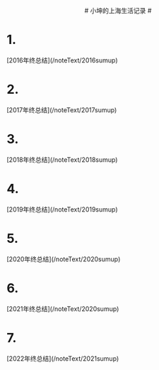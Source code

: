 

<title>小坤的生活</title>

<center># 小坤的上海生活记录 #</center>


<h1>1.</h1>[2016年终总结](/noteText/2016sumup)
<h1>2.</h1>[2017年终总结](/noteText/2017sumup)
<h1>3.</h1>[2018年终总结](/noteText/2018sumup)
<h1>4.</h1>[2019年终总结](/noteText/2019sumup)
<h1>5.</h1>[2020年终总结](/noteText/2020sumup)
<h1>6.</h1>[2021年终总结](/noteText/2020sumup)
<h1>7.</h1>[2022年终总结](/noteText/2021sumup)



